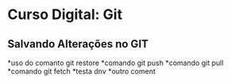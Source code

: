 # Curso Digital: Git

## Salvando Alterações no GIT
*uso do comanto git restore
*comando git push
*comando git pull
*comando git fetch
*testa dnv
*outro coment

